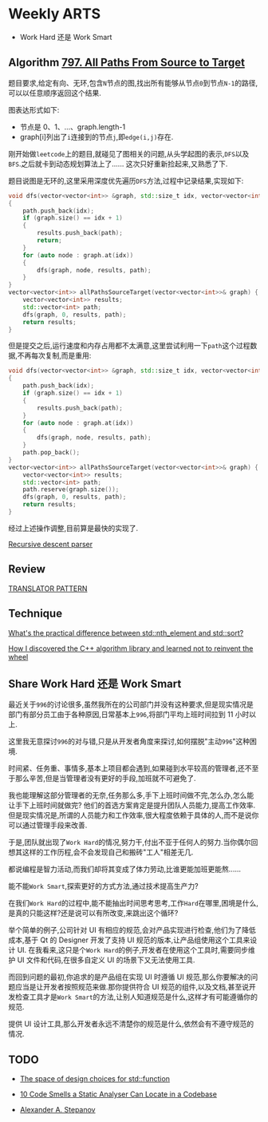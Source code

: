 # Weekly ARTS

- Work Hard 还是 Work Smart

## Algorithm [797. All Paths From Source to Target](https://leetcode.com/problems/all-paths-from-source-to-target/)

题目要求,给定有向、无环,包含`N`节点的图,找出所有能够从节点`0`到节点`N-1`的路径,可以以任意顺序返回这个结果.

图表达形式如下:

- 节点是 0、1、...、graph.length-1
- graph[i]列出了`i`连接到的节点`j`,即`edge(i,j)`存在.

刚开始做`leetcode`上的题目,就碰见了图相关的问题,从头学起图的表示,`DFS`以及`BFS`.之后就卡到动态规划算法上了...... 这次只好重新捡起来,又熟悉了下.

题目说图是无环的,这里采用深度优先遍历`DFS`方法,过程中记录结果,实现如下:

```C++
void dfs(vector<vector<int>> &graph, std::size_t idx, vector<vector<int>> &results, vector<int> path)
{
    path.push_back(idx);
    if (graph.size() == idx + 1)
    {
        results.push_back(path);
        return;
    }
    for (auto node : graph.at(idx))
    {
        dfs(graph, node, results, path);
    }
}
vector<vector<int>> allPathsSourceTarget(vector<vector<int>>& graph) {
    vector<vector<int>> results;
    std::vector<int> path;
    dfs(graph, 0, results, path);
    return results;
}
```

但是提交之后,运行速度和内存占用都不太满意,这里尝试利用一下`path`这个过程数据,不再每次复制,而是重用:

```C++
void dfs(vector<vector<int>> &graph, std::size_t idx, vector<vector<int>> &results, vector<int>& path)
{
    path.push_back(idx);
    if (graph.size() == idx + 1)
    {
        results.push_back(path);
    }
    for (auto node : graph.at(idx))
    {
        dfs(graph, node, results, path);
    }
    path.pop_back();
}
vector<vector<int>> allPathsSourceTarget(vector<vector<int>>& graph) {
    vector<vector<int>> results;
    std::vector<int> path;
    path.reserve(graph.size());
    dfs(graph, 0, results, path);
    return results;
}
```

经过上述操作调整,目前算是最快的实现了.

[Recursive descent parser](https://en.wikipedia.org/wiki/Recursive_descent_parser)

## Review

[TRANSLATOR PATTERN](http://www.iro.umontreal.ca/~keller/Layla/translator.pdf)

## Technique

[What's the practical difference between std::nth_element and std::sort?](https://stackoverflow.com/questions/10352442/whats-the-practical-difference-between-stdnth-element-and-stdsort)

[How I discovered the C++ algorithm library and learned not to reinvent the wheel](https://medium.freecodecamp.org/how-i-discovered-the-c-algorithm-library-and-learned-not-to-reinvent-the-wheel-2398a34e23e3)

## Share Work Hard 还是 Work Smart

最近关于`996`的讨论很多,虽然我所在的公司部门并没有这种要求,但是现实情况是部门有部分员工由于各种原因,日常基本上`996`,将部门平均上班时间拉到 11 小时以上.

这里我无意探讨`996`的对与错,只是从开发者角度来探讨,如何摆脱"主动`996`"这种困境.

时间紧、任务重、事情多,基本上项目都会遇到,如果碰到水平较高的管理者,还不至于那么辛苦,但是当管理者没有更好的手段,加班就不可避免了.

我也能理解这部分管理者的无奈,任务那么多,手下上班时间做不完,怎么办,怎么能让手下上班时间就做完? 他们的首选方案肯定是提升团队人员能力,提高工作效率.但是现实情况是,所谓的人员能力和工作效率,很大程度依赖于具体的人,而不是说你可以通过管理手段来改善.

于是,团队就出现了`Work Hard`的情况,努力干,付出不亚于任何人的努力.当你偶尔回想其这样的工作历程,会不会发现自己和搬砖"工人"相差无几.

都说编程是智力活动,而我们却将其变成了体力劳动,比谁更能加班更能熬......

能不能`Work Smart`,探索更好的方式方法,通过技术提高生产力?

在我们`Work Hard`的过程中,能不能抽出时间思考思考,工作`Hard`在哪里,困境是什么,是真的只能这样?还是说可以有所改变,来跳出这个循环?

举个简单的例子,公司针对 UI 有相应的规范,会对产品实现进行检查,他们为了降低成本,基于 Qt 的 Designer 开发了支持 UI 规范的版本,让产品组使用这个工具来设计 UI. 在我看来,这只是个`Work Hard`的例子,开发者在使用这个工具时,需要同步维护 UI 文件和代码,在很多自定义 UI 的场景下又无法使用工具.

而回到问题的最初,你追求的是产品组在实现 UI 时遵循 UI 规范,那么你要解决的问题应当是让开发者按照规范来做.那你提供符合 UI 规范的组件,以及文档,甚至说开发检查工具才是`Work Smart`的方法,让别人知道规范是什么,这样才有可能遵循你的规范.

提供 UI 设计工具,那么开发者永远不清楚你的规范是什么,依然会有不遵守规范的情况.

## TODO

- [The space of design choices for std::function](https://quuxplusone.github.io/blog/2019/03/27/design-space-for-std-function/)
- [10 Code Smells a Static Analyser Can Locate in a Codebase](https://www.fluentcpp.com/2019/03/26/10-code-smells-a-static-analyser-can-locate-in-a-codebase/)

- [Alexander A. Stepanov](http://stepanovpapers.com)
